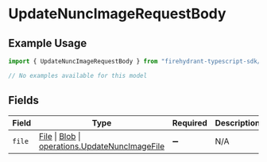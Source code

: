 # UpdateNuncImageRequestBody

## Example Usage

```typescript
import { UpdateNuncImageRequestBody } from "firehydrant-typescript-sdk/models/operations";

// No examples available for this model
```

## Fields

| Field                                                                                                                                                                                                            | Type                                                                                                                                                                                                             | Required                                                                                                                                                                                                         | Description                                                                                                                                                                                                      |
| ---------------------------------------------------------------------------------------------------------------------------------------------------------------------------------------------------------------- | ---------------------------------------------------------------------------------------------------------------------------------------------------------------------------------------------------------------- | ---------------------------------------------------------------------------------------------------------------------------------------------------------------------------------------------------------------- | ---------------------------------------------------------------------------------------------------------------------------------------------------------------------------------------------------------------- |
| `file`                                                                                                                                                                                                           | [File](https://developer.mozilla.org/en-US/docs/Web/API/File) \| [Blob](https://developer.mozilla.org/en-US/docs/Web/API/Blob) \| [operations.UpdateNuncImageFile](../../models/operations/updatenuncimagefile.md) | :heavy_minus_sign:                                                                                                                                                                                               | N/A                                                                                                                                                                                                              |